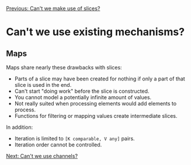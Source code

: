 [Previous: Can't we make use of slices?](./03_01_slices.md)

# Can't we use existing mechanisms?

## Maps

Maps share nearly these drawbacks with slices:

* Parts of a slice may have been created for nothing if only a part of that slice is used in the end.
* Can't start "doing work" before the slice is constructed.
* You cannot model a potentially infinite amount of values.
* Not really suited when processing elements would add elements to process.
* Functions for filtering or mapping values create intermediate slices.

In addition:

* Iteration is limited to `[K comparable, V any]` pairs.
* Iteration order cannot be controlled.

[Next: Can't we use channels?](./03_03_channels.md)
